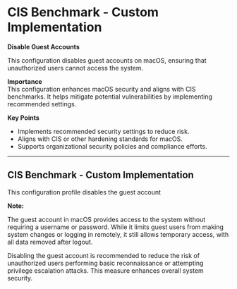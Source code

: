 # CIS Benchmark - Custom Implementation

**Disable Guest Accounts**

This configuration disables guest accounts on macOS, ensuring that unauthorized users cannot access the system.

**Importance**  
This configuration enhances macOS security and aligns with CIS benchmarks. It helps mitigate potential vulnerabilities by implementing recommended settings.

**Key Points**  
- Implements recommended security settings to reduce risk.  
- Aligns with CIS or other hardening standards for macOS.  
- Supports organizational security policies and compliance efforts.

---

## CIS Benchmark - Custom Implementation

This configuration profile disables the guest account

**Note:**

The guest account in macOS provides access to the system without requiring a username or password. 
While it limits guest users from making system changes or logging in remotely, it still allows temporary access, with all data removed after logout.

Disabling the guest account is recommended to reduce the risk of unauthorized users performing basic reconnaissance or attempting privilege escalation attacks. 
This measure enhances overall system security.